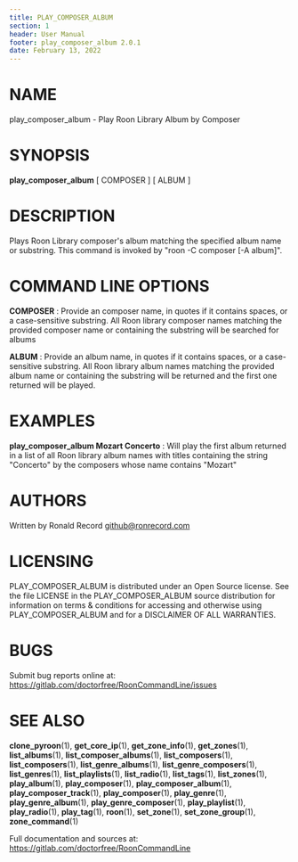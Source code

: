 ```yaml
---
title: PLAY_COMPOSER_ALBUM
section: 1
header: User Manual
footer: play_composer_album 2.0.1
date: February 13, 2022
---
```

# NAME
play_composer_album - Play Roon Library Album by Composer

# SYNOPSIS
**play_composer_album** [ COMPOSER ] [ ALBUM ]

# DESCRIPTION
Plays Roon Library composer's album matching the specified album name or substring. This command is invoked by "roon -C composer [-A album]".

# COMMAND LINE OPTIONS
**COMPOSER**
: Provide an composer name, in quotes if it contains spaces, or a case-sensitive substring. All Roon library composer names matching the provided composer name or containing the substring will be searched for albums

**ALBUM**
: Provide an album name, in quotes if it contains spaces, or a case-sensitive substring. All Roon library album names matching the provided album name or containing the substring will be returned and the first one returned will be played.

# EXAMPLES
**play_composer_album Mozart Concerto**
: Will play the first album returned in a list of all Roon library album names with titles containing the string "Concerto" by the composers whose name contains "Mozart"

# AUTHORS
Written by Ronald Record github@ronrecord.com

# LICENSING
PLAY_COMPOSER_ALBUM is distributed under an Open Source license.
See the file LICENSE in the PLAY_COMPOSER_ALBUM source distribution
for information on terms &amp; conditions for accessing and
otherwise using PLAY_COMPOSER_ALBUM and for a DISCLAIMER OF ALL WARRANTIES.

# BUGS
Submit bug reports online at: https://gitlab.com/doctorfree/RoonCommandLine/issues

# SEE ALSO
**clone_pyroon**(1), **get_core_ip**(1), **get_zone_info**(1), **get_zones**(1), **list_albums**(1), **list_composer_albums**(1), **list_composers**(1), **list_composers**(1), **list_genre_albums**(1), **list_genre_composers**(1), **list_genres**(1), **list_playlists**(1), **list_radio**(1), **list_tags**(1), **list_zones**(1), **play_album**(1), **play_composer**(1), **play_composer_album**(1), **play_composer_track**(1), **play_composer**(1), **play_genre**(1), **play_genre_album**(1), **play_genre_composer**(1), **play_playlist**(1), **play_radio**(1), **play_tag**(1), **roon**(1), **set_zone**(1), **set_zone_group**(1), **zone_command**(1)

Full documentation and sources at: https://gitlab.com/doctorfree/RoonCommandLine

